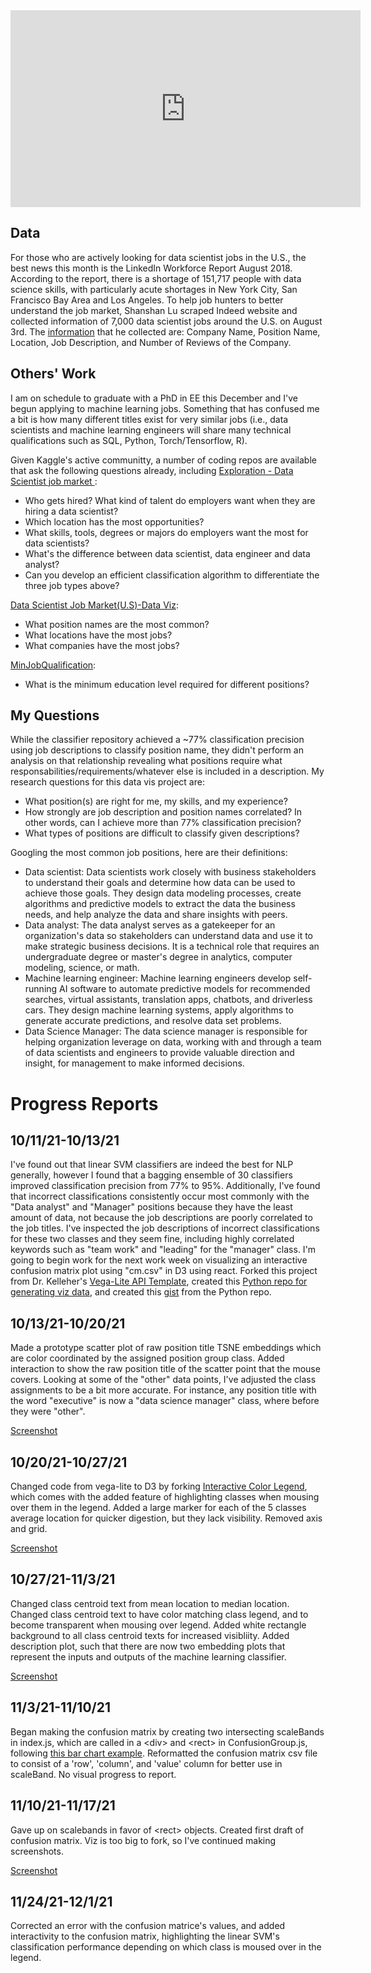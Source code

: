 <iframe width="560" height="315" src="https://www.youtube.com/embed/0FFBhZnNI_M" frameborder="0" allow="accelerometer; autoplay; clipboard-write; encrypted-media; gyroscope; picture-in-picture" allowfullscreen></iframe>

## Data

For those who are actively looking for data scientist jobs in the U.S., the best news this month is the LinkedIn Workforce Report August 2018. According to the report, there is a shortage of 151,717 people with data science skills, with particularly acute shortages in New York City, San Francisco Bay Area and Los Angeles. To help job hunters to better understand the job market, Shanshan Lu scraped Indeed website and collected information of 7,000 data scientist jobs around the U.S. on August 3rd. The [information](https://www.kaggle.com/sl6149/data-scientist-job-market-in-the-us) that he collected are: Company Name, Position Name, Location, Job Description, and Number of Reviews of the Company.

## Others' Work

I am on schedule to graduate with a PhD in EE this December and I've begun applying to machine learning jobs. Something that has confused me a bit is how many different titles exist for very similar jobs (i.e., data scientists and machine learning engineers will share many technical qualifications such as SQL, Python, Torch/Tensorflow, R).

Given Kaggle's active communitty, a number of coding repos are available that ask the following questions already, including [Exploration - Data Scientist job market
](https://www.kaggle.com/kambojharyana/exploration-data-scientist-job-market):

- Who gets hired? What kind of talent do employers want when they are hiring a data scientist?
- Which location has the most opportunities?
- What skills, tools, degrees or majors do employers want the most for data scientists?
- What's the difference between data scientist, data engineer and data analyst?
- Can you develop an efficient classification algorithm to differentiate the three job types above?

[Data Scientist Job Market(U.S)-Data Viz](https://www.kaggle.com/carriech/data-scientist-job-market-u-s-data-viz):

- What position names are the most common?
- What locations have the most jobs?
- What companies have the most jobs?

[MinJobQualification](https://www.kaggle.com/garyongguanjie/minjobqualification):

- What is the minimum education level required for different positions?

## My Questions

While the classifier repository achieved a ~77% classification precision using job descriptions to classify position name, they didn't perform an analysis on that relationship revealing what positions require what responsabilities/requirements/whatever else is included in a description. My research questions for this data vis project are:

- What position(s) are right for me, my skills, and my experience?
- How strongly are job description and position names correlated? In other words, can I achieve more than 77% classification precision?
- What types of positions are difficult to classify given descriptions?

Googling the most common job positions, here are their definitions:

- Data scientist: Data scientists work closely with business stakeholders to understand their goals and determine how data can be used to achieve those goals. They design data modeling processes, create algorithms and predictive models to extract the data the business needs, and help analyze the data and share insights with peers.
- Data analyst: The data analyst serves as a gatekeeper for an organization's data so stakeholders can understand data and use it to make strategic business decisions. It is a technical role that requires an undergraduate degree or master's degree in analytics, computer modeling, science, or math.
- Machine learning engineer: Machine learning engineers develop self-running AI software to automate predictive models for recommended searches, virtual assistants, translation apps, chatbots, and driverless cars. They design machine learning systems, apply algorithms to generate accurate predictions, and resolve data set problems.
- Data Science Manager: The data science manager is responsible for helping organization leverage on data, working with and through a team of data scientists and engineers to provide valuable direction and insight, for management to make informed decisions.

# Progress Reports

## 10/11/21-10/13/21

I've found out that linear SVM classifiers are indeed the best for NLP generally, however I found that a bagging ensemble of 30 classifiers improved classification precision from 77% to 95%. Additionally, I've found that incorrect classifications consistently occur most commonly with the "Data analyst" and "Manager" positions because they have the least amount of data, not because the job descriptions are poorly correlated to the job titles. I've inspected the job descriptions of incorrect classifications for these two classes and they seem fine, including highly correlated keywords such as "team work" and "leading" for the "manager" class. I'm going to begin work for the next work week on visualizing an interactive confusion matrix plot using "cm.csv" in D3 using react. Forked this project from Dr. Kelleher's [Vega-Lite API Template](https://vizhub.com/curran/717a939bb09b4b3297b62c20d42ea6a3), created this [Python repo for generating viz data](https://github.com/kwmcclintick/datavis_finalproject), and created this [gist](https://gist.github.com/kwmcclintick/10e608193750f65b5f84b2d3f7247bfd) from the Python repo.

## 10/13/21-10/20/21

Made a prototype scatter plot of raw position title TSNE embeddings which are color coordinated by the assigned position group class. Added interaction to show the raw position title of the scatter point that the mouse covers. Looking at some of the "other" data points, I've adjusted the class assignments to be a bit more accurate. For instance, any position title with the word "executive" is now a "data science manager" class, where before they were "other".

[Screenshot](https://github.com/kwmcclintick/datavis_finalproject/blob/main/old.PNG)

## 10/20/21-10/27/21

Changed code from vega-lite to D3 by forking [Interactive Color Legend](https://vizhub.com/curran/8b699c4000704216a709adfeb38f2411), which comes with the added feature of highlighting classes when mousing over them in the legend. Added a large marker for each of the 5 classes average location for quicker digestion, but they lack visibility. Removed axis and grid.

[Screenshot](https://github.com/kwmcclintick/datavis_finalproject/blob/main/new.PNG)

## 10/27/21-11/3/21
Changed class centroid text from mean location to median location. Changed class centroid text to have color matching class legend, and to become transparent when mousing over legend. Added white rectangle background to all class centroid texts for increased visibliity. Added description plot, such that there are now two embedding plots that represent the inputs and outputs of the machine learning classifier.

[Screenshot](https://github.com/kwmcclintick/datavis_finalproject/blob/main/current.PNG)

## 11/3/21-11/10/21
Began making the confusion matrix by creating two intersecting scaleBands in index.js, which are called in a \<div\> and \<rect\> in ConfusionGroup.js, following [this bar chart example](https://codedaily.io/tutorials/Fundamentals-of-Rendering-Data-as-an-SVG-Bar-Graph-with-D3-and-scaleBand). Reformatted the confusion matrix csv file to consist of a 'row', 'column', and 'value' column for better use in scaleBand. No visual progress to report.

## 11/10/21-11/17/21
Gave up on scalebands in favor of \<rect\> objects. Created first draft of confusion matrix. Viz is too big to fork, so I've continued making screenshots.

[Screenshot](https://github.com/kwmcclintick/datavis_finalproject/blob/main/current.PNG)

## 11/24/21-12/1/21
Corrected an error with the confusion matrice's values, and added interactivity to the confusion matrix, highlighting the linear SVM's classification performance depending on which class is moused over in the legend.

